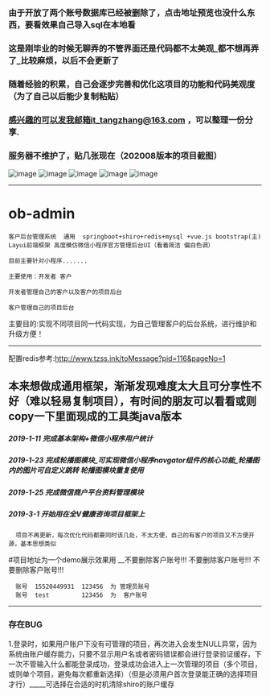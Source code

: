 ### 由于开放了两个账号数据库已经被删除了，点击地址预览也没什么东西，要看效果自己导入sql在本地看
### 这是刚毕业的时候无聊弄的不管界面还是代码都不太美观_都不想再弄了_比较麻烦，以后不会更新了
### 随着经验的积累，自己会逐步完善和优化这项目的功能和代码美观度（为了自己以后能少复制粘贴）
### 感兴趣的可以发我邮箱it_tangzhang@163.com ，可以整理一份分享.


### 服务器不维护了，贴几张现在（202008版本的项目截图）
![image](https://ob-admin.oss-cn-beijing.aliyuncs.com/0.png)
![image](https://ob-admin.oss-cn-beijing.aliyuncs.com/1.png)
![image](https://ob-admin.oss-cn-beijing.aliyuncs.com/2.png)
![image](https://ob-admin.oss-cn-beijing.aliyuncs.com/3.png)
![image](https://ob-admin.oss-cn-beijing.aliyuncs.com/4.png)


--------------------------------------------------------------------------
# ob-admin

    客户后台管理系统  通用  springboot+shiro+redis+mysql +vue.js bootstrap(主) Layui前端框架 高度模仿微信小程序官方管理后台UI（看着简洁 偏白色调）

    目前主要针对小程序.......

    主要使用：开发者 客户

    开发者管理自己的客户以及客户的项目后台

    客户管理自己的项目后台 
    
主要目的:实现不同项目同一代码实现，为自己管理客户的后台系统，进行维护和升级方便！
    
--------------------------------------------------------------------------
配置redis参考:http://www.tzss.ink/toMessage?pid=116&pageNo=1


## 本来想做成通用框架，渐渐发现难度太大且可分享性不好（难以轻易复制项目），有时间的朋友可以看看或则copy一下里面现成的工具类java版本



##### 2019-1-11 完成基本架构+微信小程序用户统计

##### 2019-1-23 完成轮播图模块_可实现微信小程序navgator组件的核心功能_轮播图内的图片可自定义跳转   轮播图模块重复使用

##### 2019-1-25 完成微信商户平台资料管理模块


##### 2019-3-1 开始用在全V健康咨询项目框架上

      项目不再更新，每次优化代码都要同时该几处，不太方便，自己的有客户的项目又不方便开源，基本思想类似
      
#项目地址为一个demo展示效果用  __不要删除客户账号!!!   不要删除客户账号!!!   不要删除客户账号!!!

      账号  15520449931  123456  为 管理员账号
      账号  test         123456  为  客户账号   


--------------------------------------------------------------------------
### 存在BUG

1.登录时，如果用户账户下没有可管理的项目，再次进入会发生NULL异常，因为系统由账户缓存能力，只要不显示用户名或者密码错误都会进行登录验证缓存，下一次不管输入什么都能登录成功，登录成功会进入上一次管理的项目（多个项目，或则单个项目，避免每次都重新选择）（但是必须用户首次登录能正确的选择项目才行）_____可选择在合适的时机清除shiro的账户缓存


